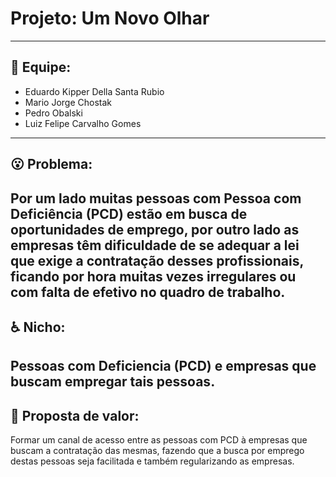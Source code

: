 # Projeto: Um Novo Olhar
---------------------------------------------------------------------------------------------------------------------------
## :muscle: Equipe:
- Eduardo Kipper Della Santa Rubio
- Mario Jorge Chostak
- Pedro Obalski
- Luiz Felipe Carvalho Gomes
---------------------------------------------------------------------------------------------------------------------------
## :open_mouth: Problema: 
Por um lado muitas pessoas com Pessoa com Deficiência (PCD) estão em busca de oportunidades de emprego, por outro lado as empresas têm dificuldade de se adequar a lei que exige a contratação desses profissionais, ficando por hora muitas vezes irregulares ou com falta de efetivo no quadro de trabalho.
---------------------------------------------------------------------------------------------------------------------------
## :wheelchair: Nicho: 
Pessoas com Deficiencia (PCD) e empresas que buscam empregar tais pessoas.
---------------------------------------------------------------------------------------------------------------------------
## :gift: Proposta de valor: 
Formar um canal de acesso entre as pessoas com PCD à empresas que buscam a contratação das mesmas, fazendo que a busca por emprego destas pessoas seja facilitada e também regularizando as empresas.
